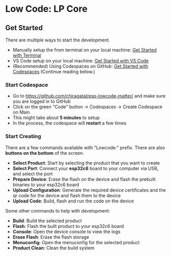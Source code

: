 # Low Code: LP Core

## Get Started

There are multiple ways to start the development.

- Manually setup the from terminal on your local machine: [Get Started with Terminal](./docs/getting_started_terminal.md)
- VS Code setup on your local machine: [Get Started with VS Code](./docs/getting_started_vscode.md)
- (Recommended) Using Codespaces on GitHub: [Get Started with Codespaces](#start-codespace) (Continue reading below.)

### Start Codespace

- Go to <https://github.com/chiragatal/esp-lowcode-matter/> and make sure you are logged in to GitHub
- Click on the green "Code" button -> Codespaces -> Create Codespace on Main
- This might take about **5 minutes** to setup
- In the process, the codespace will **restart** a few times

### Start Creating

There are a few commands avaliable with "Lowcode:" prefix. There are also **buttons on the bottom** of the screen.

- **Select Product**: Start by selecting the product that you want to create
- **Select Port**: Connect your **esp32c6** board to your computer via USB, and select the port
- **Prepare Device**: Erase the flash on the device and flash the prebuilt binaries to your esp32c6 board
- **Upload Configuration**: Generate the required device certificates and the qr code for the device and flash them to the device
- **Upload Code**: Build, flash and run the code on the device

Some other commands to help with development:

- **Build**: Build the selected product
- **Flash**: Flash the built product to your esp32c6 board
- **Console**: Open the device console to view the logs
- **Erase Flash**: Erase the flash storage
- **Menuconfig**: Open the menuconfig for the selected product
- **Product Clean**: Clean the build system
